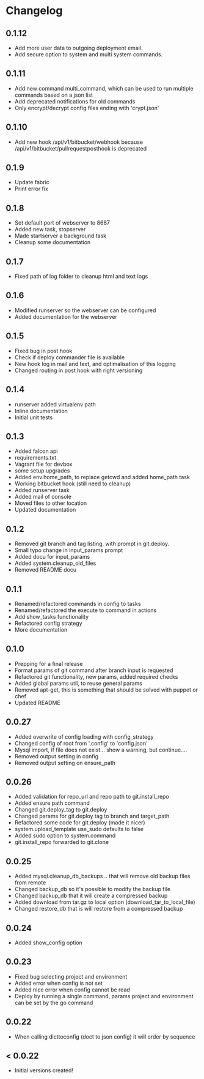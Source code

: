 # Changelog

## 0.1.12
- 	Add more user data to outgoing deployment email.
- 	Add secure option to system and multi system commands.

## 0.1.11
- 	Add new command multi_command, which can be used to run multiple commands based on a json list
- 	Add deprecated notifications for old commands
- 	Only encrypt/decrypt config files ending with 'crypt.json'

## 0.1.10
-	Add new hook /api/v1/bitbucket/webhook because /api/v1/bitbucket/pullrequestposthook is deprecated

## 0.1.9
-	Update fabric
-	Print error fix
 
## 0.1.8
-	Set default port of webserver to 8687
-	Added new task, stopserver
-	Made startserver a background task
-	Cleanup some documentation

## 0.1.7
-	Fixed path of log folder to cleanup html and text logs

## 0.1.6
-	Modified runserver so the webserver can be configured
- 	Added documentation for the webserver

## 0.1.5
-	Fixed bug in post hook
-	Check if deploy commander file is available
-	New hook log in mail and text, and optimalisation of this logging
- 	Changed routing in post hook with right versioning

## 0.1.4
-	runserver added virtualenv path
-	Inline documentation
- 	Initial unit tests

## 0.1.3
-	Added falcon api
- 	requirements.txt
- 	Vagrant file for devbox
-	some setup upgrades
-	Added env.home_path, to replace getcwd and added home_path task
- 	Working bitbucket hook (still need to cleanup)
- 	Added runserver task
-	Added mail of console
-	Moved files to other location
-	Updated documentation

## 0.1.2
-	Removed git branch and tag listing, with prompt in git.deploy.
-	Small typo change in input_params prompt
-	Added docu for input_params
-	Added system.cleanup_old_files
-	Removed README docu

## 0.1.1
-	Renamed/refactored commands in config to tasks
- 	Renamed/refactored the execute to command in actions
- 	Add show_tasks functionality
-	Refactored config strategy
-   More documentation

## 0.1.0
-	Prepping for a final release
-	Format params of git command after branch input is requested
-	Refactored git functionality, new params, added required checks
- 	Added global params util, to reuse general params
-	Removed apt-get, this is something that should be solved with puppet or chef
-	Updated README

## 0.0.27
- 	Added overwrite of config loading with config_strategy
-	Changed config of root from '.config' to 'config.json'
- 	Mysql import, if file does not exist... show a warning, but continue....
-	Removed output setting in config
-	Removed output setting on ensure_path

## 0.0.26
-	Added validation for repo_url and repo path to git.install_repo
- 	Added ensure path command
-	Changed git.deploy_tag to git.deploy
- 	Changed params for git.deploy tag to branch and target_path
-	Refactored some code for git.deploy (made it nicer)
-	system.upload_template use_sudo defaults to false
- 	Added sudo option to system.command
-	git.install_repo forwarded to git.clone

## 0.0.25
- 	Added mysql.cleanup_db_backups .. that will remove old backup files from remote
- 	Changed backup_db so it's possible to modify the backup file
-	Changed backup_db that it will create a compressed backup
- 	Added download from tar.gz to local option (download_tar_to_local_file)
-	Changed restore_db that is will restore from a compressed backup

## 0.0.24
- 	Added show_config option

## 0.0.23
-	Fixed bug selecting project and environment
-	Added error when config is not set
-	Added nice error when config cannot be read
-	Deploy by running a single command, params project and environment can be set by the go command

## 0.0.22
-	When calling dicttoconfig (doct to json config) it will order by sequence


## < 0.0.22
-	Initial versions created!